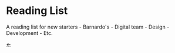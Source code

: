 # Reading List

A reading list for new starters
	- Barnardo's
	- Digital team
	- Design
	- Development
	- Etc.

[←](readme.md)